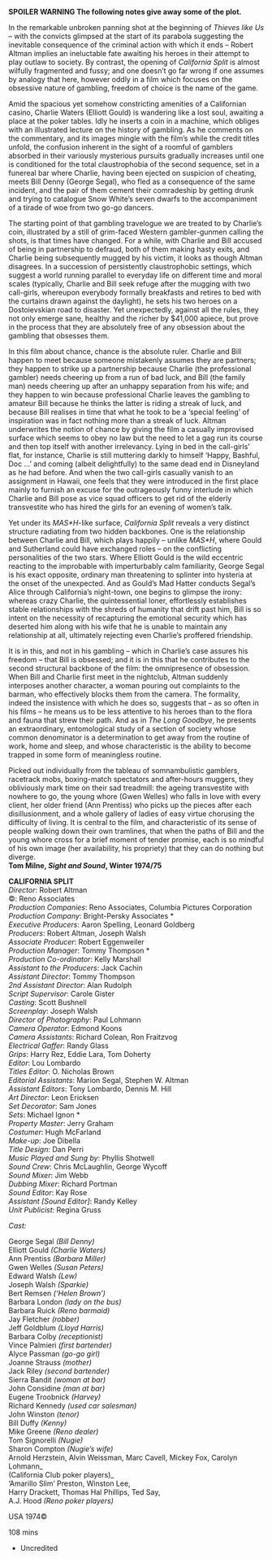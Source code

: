 

**SPOILER WARNING  The following notes give away some of the plot.**

In the remarkable unbroken panning shot at the beginning of _Thieves like Us_ – with the convicts glimpsed at the start of its parabola suggesting the inevitable consequence of the criminal action with which it ends – Robert Altman implies an ineluctable fate awaiting his heroes in their attempt to play outlaw to society. By contrast, the opening of _California Split_ is almost wilfully fragmented and fussy; and one doesn’t go far wrong if one assumes by analogy that here, however oddly in a film which focuses on the obsessive nature of gambling, freedom of choice is the name of the game.

Amid the spacious yet somehow constricting amenities of a Californian casino, Charlie Waters (Elliott Gould) is wandering like a lost soul, awaiting a place at the poker tables. Idly he inserts a coin in a machine, which obliges with an illustrated lecture on the history of gambling. As he comments on the commentary, and its images mingle with the film’s while the credit titles unfold, the confusion inherent in the sight of a roomful of gamblers absorbed in their variously mysterious pursuits gradually increases until one is conditioned for the total claustrophobia of the second sequence, set in a funereal bar where Charlie, having been ejected on suspicion of cheating, meets Bill Denny (George Segal), who fled as a consequence of the same incident, and the pair of them cement their comradeship by getting drunk and trying to catalogue Snow White’s seven dwarfs to the accompaniment of a tirade of woe from two go-go dancers.

The starting point of that gambling travelogue we are treated to by Charlie’s coin, illustrated by a still of grim-faced Western gambler-gunmen calling the shots, is that times have changed. For a while, with Charlie and Bill accused of being in partnership to defraud, both of them making hasty exits, and Charlie being subsequently mugged by his victim, it looks as though Altman disagrees. In a succession of persistently claustrophobic settings, which suggest a world running parallel to everyday life on different time and moral scales (typically, Charlie and Bill seek refuge after the mugging with two call-girls, whereupon everybody formally breakfasts and retires to bed with the curtains drawn against the daylight), he sets his two heroes on a Dostoievskian road to disaster. Yet unexpectedly, against all the rules, they not only emerge sane, healthy and the richer by $41,000 apiece, but prove in the process that they are absolutely free of any obsession about the gambling that obsesses them.

In this film about chance, chance is the absolute ruler. Charlie and Bill happen to meet because someone mistakenly assumes they are partners; they happen to strike up a partnership because Charlie (the professional gambler) needs cheering up from a run of bad luck, and Bill (the family man) needs cheering up after an unhappy separation from his wife; and they happen to win because professional Charlie leaves the gambling to amateur Bill because he thinks the latter is riding a streak of luck, and because Bill realises in time that what he took to be a ‘special feeling’ of inspiration was in fact nothing more than a streak of luck. Altman underwrites the notion of chance by giving the film a casually improvised surface which seems to obey no law but the need to let a gag run its course and then top itself with another irrelevancy. Lying in bed in the call-girls’ flat, for instance, Charlie is still muttering darkly to himself ‘Happy, Bashful, Doc ...’ and coming (albeit delightfully) to the same dead end in Disneyland as he had before. And when the two call-girls casually vanish to an assignment in Hawaii, one feels that they were introduced in the first place mainly to furnish an excuse for the outrageously funny interlude in which Charlie and Bill pose as vice squad officers to get rid of the elderly transvestite who has hired the girls for an evening of women’s talk.

Yet under its _M*A*S*H_-like surface, _California Split_ reveals a very distinct structure radiating from two hidden backbones. One is the relationship between Charlie and Bill, which plays happily – unlike _M*A*S*H_, where Gould and Sutherland could have exchanged roles – on the conflicting personalities of the two stars. Where Elliott Gould is the wild eccentric reacting to the improbable with imperturbably calm familiarity, George Segal is his exact opposite, ordinary man threatening to splinter into hysteria at the onset of the unexpected. And as Gould’s Mad Hatter conducts Segal’s Alice through California’s night-town, one begins to glimpse the irony: whereas crazy Charlie, the quintessential loner, effortlessly establishes stable relationships with the shreds of humanity that drift past him, Bill is so intent on the necessity of recapturing the emotional security which has deserted him along with his wife that he is unable to maintain any relationship at all, ultimately rejecting even Charlie’s proffered friendship.

It is in this, and not in his gambling – which in Charlie’s case assures his freedom – that Bill is obsessed; and it is in this that he contributes to the second structural backbone of the film: the omnipresence of obsession.  
When Bill and Charlie first meet in the nightclub, Altman suddenly interposes another character, a woman pouring out complaints to the barman, who effectively blocks them from the camera. The formality, indeed the insistence with which he does so, suggests that – as so often in his films – he means us to be less attentive to his heroes than to the flora and fauna that strew their path. And as in _The Long Goodbye_, he presents an extraordinary, entomological study of a section of society whose common denominator is a determination to get away from the routine of work, home and sleep, and whose characteristic is the ability to become trapped in some form of meaningless routine.

Picked out individually from the tableau of somnambulistic gamblers, racetrack mobs, boxing-match spectators and after-hours muggers, they obliviously mark time on their sad treadmill: the ageing transvestite with nowhere to go, the young whore (Gwen Welles) who falls in love with every client, her older friend (Ann Prentiss) who picks up the pieces after each disillusionment, and a whole gallery of ladies of easy virtue chorusing the difficulty of living. It is central to the film, and characteristic of its sense of people walking down their own tramlines, that when the paths of Bill and the young whore cross for a brief moment of tender promise, each is so mindful of his own image (her availability, his propriety) that they can do nothing but diverge.  
**Tom Milne, _Sight and Sound_, Winter 1974/75**



**CALIFORNIA SPLIT**  
_Director_: Robert Altman  
©: Reno Associates  
_Production Companies_: Reno Associates,  Columbia Pictures Corporation  
_Production Company_: Bright-Persky Associates *  
_Executive Producers_: Aaron Spelling,  Leonard Goldberg  
_Producers_: Robert Altman, Joseph Walsh  
_Associate Producer_: Robert Eggenweiler  
_Production Manager_: Tommy Thompson *  
_Production Co-ordinator_: Kelly Marshall  
_Assistant to the Producers_: Jack Cachin  
_Assistant Director_: Tommy Thompson  
_2nd Assistant Director_: Alan Rudolph  
_Script Supervisor_: Carole Gister  
_Casting_: Scott Bushnell  
_Screenplay_: Joseph Walsh  
_Director of Photography_: Paul Lohmann  
_Camera Operator_: Edmond Koons  
_Camera Assistants_: Richard Colean, Ron Fraitzvog  
_Electrical Gaffer_: Randy Glass  
_Grips_: Harry Rez, Eddie Lara, Tom Doherty  
_Editor_: Lou Lombardo  
_Titles Editor_: O. Nicholas Brown  
_Editorial Assistants_: Marion Segal,  Stephen W. Altman  
_Assistant Editors_: Tony Lombardo, Dennis M. Hill  
_Art Director_: Leon Ericksen  
_Set Decorator_: Sam Jones  
_Sets_: Michael Ignon *  
_Property Master_: Jerry Graham  
_Costumer_: Hugh McFarland  
_Make-up_: Joe Dibella  
_Title Design_: Dan Perri  
_Music Played and Sung by_: Phyllis Shotwell  
_Sound Crew_: Chris McLaughlin, George Wycoff  
_Sound Mixer_: Jim Webb  
_Dubbing Mixer_: Richard Portman  
_Sound Editor_: Kay Rose  
_Assistant [Sound Editor]_: Randy Kelley  
_Unit Publicist_: Regina Gruss

_Cast:_

George Segal _(Bill Denny)_  
Elliott Gould _(Charlie Waters)_  
Ann Prentiss _(Barbara Miller)_  
Gwen Welles _(Susan Peters)_  
Edward Walsh _(Lew)_  
Joseph Walsh _(Sparkie)_  
Bert Remsen _(‘Helen Brown’)_  
Barbara London _(lady on the bus)_  
Barbara Ruick _(Reno barmaid)_  
Jay Fletcher _(robber)_  
Jeff Goldblum _(Lloyd Harris)_  
Barbara Colby _(receptionist)_  
Vince Palmieri _(first bartender)_  
Alyce Passman _(go-go girl)_  
Joanne Strauss _(mother)_  
Jack Riley _(second bartender)_  
Sierra Bandit _(woman at bar)_  
John Considine _(man at bar)_  
Eugene Troobnick _(Harvey)_  
Richard Kennedy _(used car salesman)_  
John Winston _(tenor)_  
Bill Duffy _(Kenny)_  
Mike Greene _(Reno dealer)_  
Tom Signorelli _(Nugie)_  
Sharon Compton _(Nugie’s wife)_  
Arnold Herzstein, Alvin Weissman, Marc Cavell, Mickey Fox, Carolyn Lohmann_  
(California Club poker players)_  
‘Amarillo Slim’ Preston, Winston Lee,  
Harry Drackett, Thomas Hal Phillips, Ted Say,  
A.J. Hood _(Reno poker players)_

USA 1974©

108 mins

* Uncredited
<!--stackedit_data:
eyJoaXN0b3J5IjpbLTExNTgxMDM5NzNdfQ==
-->